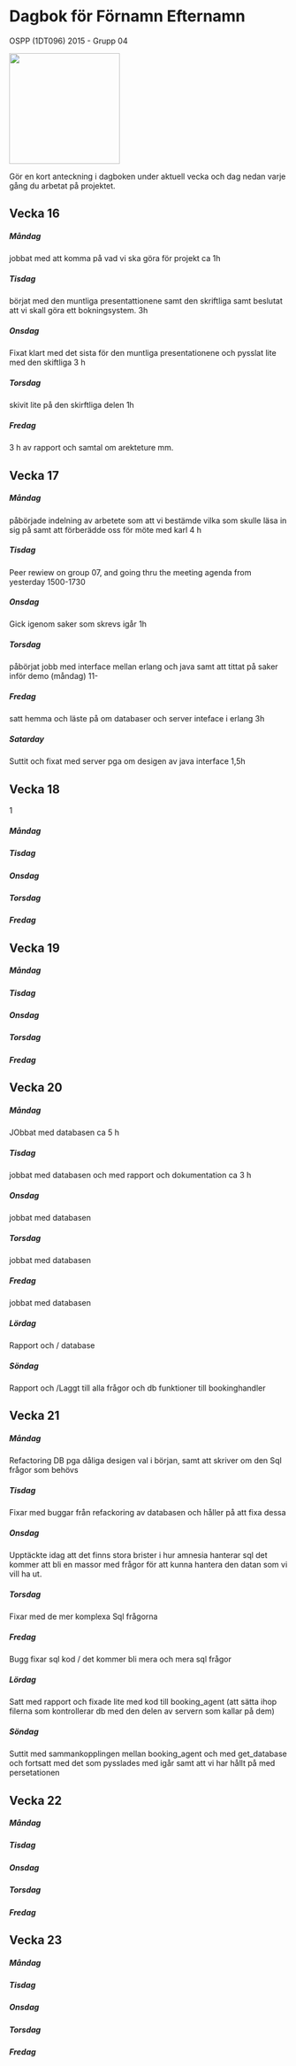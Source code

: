 # Dagbok för Förnamn Efternamn

OSPP (1DT096) 2015 - Grupp 04



<img src="../images/oskar.png" width="200">

Gör en kort anteckning i dagboken under aktuell vecka och dag nedan
varje gång du arbetat på projektet.

## Vecka 16

##### Måndag
jobbat med att komma på vad vi ska göra för projekt ca 1h
##### Tisdag
börjat med den muntliga presentattionene samt den skriftliga samt beslutat att vi skall göra ett bokningsystem. 3h
##### Onsdag
Fixat klart med det sista för den muntliga presentationene och pysslat lite med den skiftliga 3 h 
##### Torsdag
skivit lite på den skirftliga delen 1h
##### Fredag
3 h av rapport och samtal om arekteture mm. 
## Vecka 17

##### Måndag
påbörjade indelning av arbetete som att vi bestämde vilka som skulle läsa in sig på samt att förberädde oss för möte med karl 4 h
##### Tisdag
Peer rewiew on group 07, and going thru the meeting agenda from yesterday
1500-1730
##### Onsdag
Gick igenom saker som skrevs igår 1h
##### Torsdag
påbörjat jobb med interface mellan erlang och java samt att tittat på saker inför demo (måndag) 11-
##### Fredag
satt hemma och läste på om databaser och server inteface i erlang 3h
##### Satarday
Suttit och fixat med server pga om desigen av java interface  1,5h
## Vecka 18

1
##### Måndag

##### Tisdag

##### Onsdag

##### Torsdag

##### Fredag

## Vecka 19

##### Måndag

##### Tisdag

##### Onsdag

##### Torsdag

##### Fredag

## Vecka 20

##### Måndag
JObbat med databasen ca 5 h
##### Tisdag
jobbat med databasen och med rapport och dokumentation ca 3 h
##### Onsdag
jobbat med databasen
##### Torsdag
jobbat med databasen
##### Fredag
jobbat med databasen
##### Lördag
Rapport och  / database
##### Söndag 
Rapport och  /Laggt till alla frågor och db funktioner till bookinghandler
## Vecka 21

##### Måndag
Refactoring DB pga dåliga desigen val i början, samt att skriver om den Sql frågor som behövs
##### Tisdag
Fixar med buggar från refackoring av databasen och håller på att fixa dessa 
##### Onsdag
Upptäckte idag att det finns stora brister i hur amnesia hanterar sql det kommer att bli en massor med frågor för att kunna hantera den datan som vi vill ha ut.
##### Torsdag
Fixar med de mer komplexa Sql frågorna
##### Fredag
Bugg fixar sql kod / det kommer bli mera och mera sql frågor 
##### Lördag
Satt med rapport och fixade lite med kod till booking_agent (att sätta ihop filerna som kontrollerar db med den delen av servern som kallar på dem)
##### Söndag
Suttit med sammankopplingen mellan booking_agent och med get_database och fortsatt med det som pysslades med igår samt att vi har hållt på med persetationen
## Vecka 22

##### Måndag

##### Tisdag

##### Onsdag

##### Torsdag

##### Fredag

## Vecka 23

##### Måndag

##### Tisdag

##### Onsdag

##### Torsdag

##### Fredag
